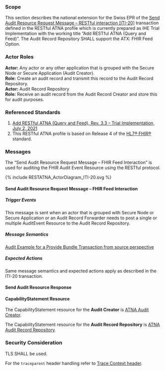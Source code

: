 ### Scope

This section describes the national extension for the Swiss EPR of the [Send Audit Resource Request Message – 
RESTful interaction [ITI-20]](https://www.ihe.net/uploadedFiles/Documents/ITI/IHE_ITI_Suppl_RESTful-ATNA.pdf) transaction defined in the RESTful ATNA profile which is currently prepared as IHE 
Trial Implementation with the working title ”Add RESTful ATNA (Query and Feed)”. The Audit Record Repository SHALL support the ATX: FHIR Feed Option.

### Actor Roles

**Actor:** Any actor or any other application that is grouped with the Secure Node or Secure Application (Audit Creator).  
**Role:** Create an audit record and transmit this record to the Audit Record Repository.   
**Actor:** Audit Record Repository  
**Role:** Receive an audit record from the Audit Record Creator and store this for audit purposes.

### Referenced Standards

1. [Add RESTful ATNA (Query and Feed), Rev. 3.3 – Trial Implementation, July 2, 2021](https://www.ihe.net/uploadedFiles/Documents/ITI/IHE_ITI_Suppl_RESTful-ATNA.pdf)  
2. This RESTful ATNA profile is based on Release 4 of the [HL7® FHIR®](https://hl7.org/fhir/R4/index.html) standard.

### Messages

The “Send Audit Resource Request Message – FHIR Feed Interaction” is used for auditing the FHIR Audit Event Resource using the RESTful protocol. 

<div>{% include RESTATNA_ActorDiagram_ITI-20.svg %}</div>

#### Send Audit Resource Request Message – FHIR Feed Interaction

##### Trigger Events

This message is sent when an actor that is grouped with Secure Node or Secure Application or an
Audit Record Forwarder needs to post a single or multiple AuditEvent Resource to the Audit Record
Repository.

##### Message Semantics

[Audit Example for a Provide Bundle Transaction from source perspective](AuditEvent-ex-auditProvideBundle-source.html)

##### Expected Actions

Same message semantics and expected actions apply as described in the ITI-20 transaction.

#### Send Audit Resource Response

#### CapabilityStatement Resource

The CapabilityStatement resource for the **Audit Creator** is
[ATNA Audit Creator](CapabilityStatement-CH.ATNA.AuditCreator.html).

The CapabilityStatement resource for the **Audit Record Repository** is
[ATNA Audit Record Repository](CapabilityStatement-CH.ATNA.AuditRecordRepository.html).

### Security Consideration

TLS SHALL be used.

For the `traceparent` header handling refer to [Trace Context header](tracecontext.html).
